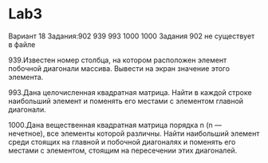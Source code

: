 # Lab3
Вариант 18 Задания:902 939 993 1000 1000 
Задания 902 не существует в файле

939.Известен номер столбца, на котором расположен элемент побочной диагонали массива. Вывести на экран значение этого элемента.
 
993.Дана целочисленная квадратная матрица. Найти в каждой строке наибольший элемент и поменять его местами с элементом главной диагонали.
 
1000.Дана вещественная квадратная матрица порядка n (n — нечетное), все элементы которой различны. Найти наибольший элемент среди стоящих на главной и побочной диагоналях и поменять его местами с элементом, стоящим на пересечении этих диагоналей.

